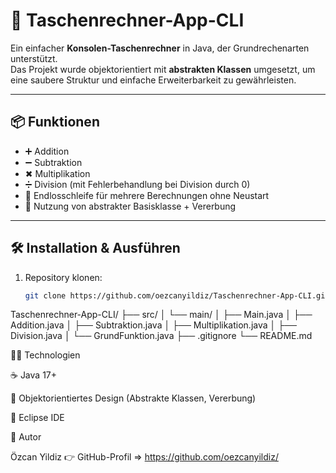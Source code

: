 # 🧮 Taschenrechner-App-CLI

Ein einfacher **Konsolen-Taschenrechner** in Java, der Grundrechenarten unterstützt.  
Das Projekt wurde objektorientiert mit **abstrakten Klassen** umgesetzt, um eine saubere Struktur und einfache Erweiterbarkeit zu gewährleisten.

---

## 📦 Funktionen

- ➕ Addition  
- ➖ Subtraktion  
- ✖ Multiplikation  
- ➗ Division (mit Fehlerbehandlung bei Division durch 0)  
- 🔁 Endlosschleife für mehrere Berechnungen ohne Neustart  
- 🧠 Nutzung von abstrakter Basisklasse + Vererbung

---

## 🛠️ Installation & Ausführen

1. Repository klonen:
   ```bash
   git clone https://github.com/oezcanyildiz/Taschenrechner-App-CLI.git

   
Taschenrechner-App-CLI/
├── src/
│   └── main/
│       ├── Main.java
│       ├── Addition.java
│       ├── Subtraktion.java
│       ├── Multiplikation.java
│       ├── Division.java
│       └── GrundFunktion.java
├── .gitignore
└── README.md

🧑‍💻 Technologien

☕ Java 17+

🧱 Objektorientiertes Design (Abstrakte Klassen, Vererbung)

🧰 Eclipse IDE 

🌟 Autor

Özcan Yildiz
👉 GitHub-Profil => https://github.com/oezcanyildiz/

